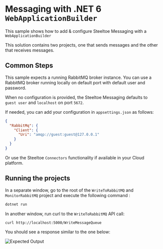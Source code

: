# Messaging with .NET 6 `WebApplicationBuilder`
This sample shows how to add & configure Steeltoe Messaging with a `WebApplicationBuilder`

This solution contains two projects, one that sends messages and the other that receives messages.

## Common Steps

This sample expects a running RabbitMQ broker instance. You can use a RabbitMQ broker running locally on default port with default user and password.

When no configuration is provided, the Steeltoe Messaging defaults to `guest user` and `localhost` on port `5672`.

If needed, you can add your configuration in `appsettings.json` as follows:

```json
{
  "RabbitMq": {
    "Client": {
      "Uri": "amqp://guest:guest@127.0.0.1"
    }
  }
}

```

Or use the Steeltoe `Connectors` functionality if available in your Cloud platform. 

## Running the projects
In a separate window, go to the root of the `WriteToRabbitMQ` and `MonitorRabbitMQ` project and execute the following command :

```bash
dotnet run
```

In another window, run curl to the `WriteToRabbitMQ` API call:

```bash
curl http://localhost:5000/WriteMessageQueue
```
You should see a response similar to the one below:

![Expected Output](https://github.com/steeltoeoss/samples/blob/main/ExpectedOutput.PNG?raw=true)
